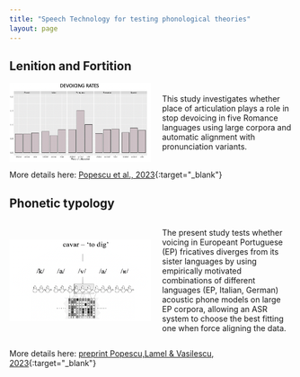 ```yaml
---
title: "Speech Technology for testing phonological theories"
layout: page
---
```



## Lenition and Fortition

<div style="display: flex; align-items: center;">
    <img src="https://raw.githubusercontent.com/anisiapopescu/anisiapopescu.github.io/master/PoA_dev.png" alt="Your Image" style="width: 50%; margin-right: 20px;">
    <p>This study investigates whether place of articulation plays a role in stop devoicing in five Romance languages using large
corpora and automatic alignment with pronunciation variants.</p>
</div>

More details here: [Popescu et al., 2023](Popescu_etal_ICPhS2023.pdf){:target="_blank"}


## Phonetic typology

<div style="display: flex; align-items: center;">
    <img src="https://raw.githubusercontent.com/anisiapopescu/anisiapopescu.github.io/master/cavar_site.png" alt="Your Image" style="width: 50%; margin-right: 20px;">
    <p>The present study tests whether voicing in Europeant Portuguese (EP) fricatives diverges from its sister languages by using empirically motivated combinations of different languages
(EP, Italian, German) acoustic phone models on large EP corpora, allowing an ASR system to choose the best fitting one when force aligning the data. </p>
</div>

More details here: [preprint Popescu,Lamel & Vasilescu, 2023](Popescu_Lamel_Vasilescu_ICNLSP2023.pdf){:target="_blank"}



